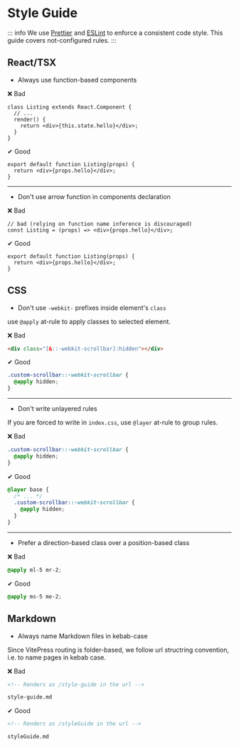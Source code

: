 # Style Guide

::: info
We use [Prettier](https://prettier.io/) and [ESLint](https://eslint.org/) to enforce a consistent code style. This guide covers not-configured rules.
:::

## React/TSX

- Always use function-based components

❌ Bad

```tsx
class Listing extends React.Component {
  // ...
  render() {
    return <div>{this.state.hello}</div>;
  }
}
```

✔ Good

```tsx
export default function Listing(props) {
  return <div>{props.hello}</div>;
}
```

---

- Don't use arrow function in components declaration

❌ Bad

```tsx
// bad (relying on function name inference is discouraged)
const Listing = (props) => <div>{props.hello}</div>;
```

✔ Good

```tsx
export default function Listing(props) {
  return <div>{props.hello}</div>;
}
```

## CSS

- Don't use `-webkit-` prefixes inside element's `class`

use `@apply` at-rule to apply classes to selected element.

❌ Bad

```html
<div class="[&::-webkit-scrollbar]:hidden"></div>
```

✔ Good

```css
.custom-scrollbar::-webkit-scrollbar {
  @apply hidden;
}
```

---

- Don't write unlayered rules

If you are forced to write in `index.css`, use `@layer` at-rule to group rules.

❌ Bad

```css
.custom-scrollbar::-webkit-scrollbar {
  @apply hidden;
}
```

✔ Good

```css
@layer base {
  /* ... */
  .custom-scrollbar::-webkit-scrollbar {
    @apply hidden;
  }
}
```

---

- Prefer a direction-based class over a position-based class

❌ Bad

```css
@apply ml-5 mr-2;
```

✔ Good

```css
@apply ms-5 me-2;
```

## Markdown

- Always name Markdown files in kebab-case

Since VitePress routing is folder-based, we follow url structring convention, i.e. to name pages in kebab case.

❌ Bad

```md
<!-- Renders as /style-guide in the url -->

style-guide.md
```

✔ Good

```md
<!-- Renders as /styleGuide in the url -->

styleGuide.md
```
